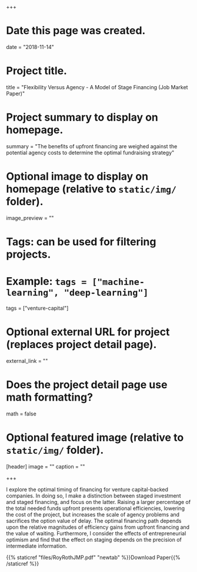+++
# Date this page was created.
date = "2018-11-14"

# Project title.
title = "Flexibility Versus Agency - A Model of Stage Financing (Job Market Paper)"

# Project summary to display on homepage.
summary = "The benefits of upfront financing are weighed against the potential agency costs to determine the optimal fundraising strategy"

# Optional image to display on homepage (relative to `static/img/` folder).
image_preview = ""

# Tags: can be used for filtering projects.
# Example: `tags = ["machine-learning", "deep-learning"]`
tags = ["venture-capital"]

# Optional external URL for project (replaces project detail page).
external_link = ""

# Does the project detail page use math formatting?
math = false

# Optional featured image (relative to `static/img/` folder).
[header]
image = ""
caption = ""

+++

I explore the optimal timing of financing for venture capital-backed companies. In doing so, I make a distinction between staged investment and staged financing, and focus on the latter. Raising a larger percentage of the total needed funds upfront presents operational efficiencies, lowering the cost of the project, but increases the scale of agency problems and sacrifices the option value of delay. The optimal financing path depends upon the relative magnitudes of efficiency gains from upfront financing and the value of waiting. Furthermore, I consider the effects of entrepreneurial optimism and find that the effect on staging depends on the precision of intermediate information.


{{% staticref "files/RoyRothJMP.pdf" "newtab" %}}Download Paper{{% /staticref %}}

